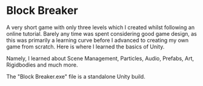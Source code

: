 # Block Breaker
A very short game with only three levels which I created whilst following an online tutorial. Barely any time was spent considering good game design, as this was primarily a learning curve before I advanced to creating my own game from scratch. Here is where I learned the basics of Unity.

Namely, I learned about Scene Management, Particles, Audio, Prefabs, Art, Rigidbodies and much more.

The "Block Breaker.exe" file is a standalone Unity build.
